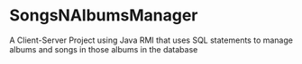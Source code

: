 # SongsNAlbumsManager
 A Client-Server Project using Java RMI that uses SQL statements to manage albums and songs in those albums in the database

